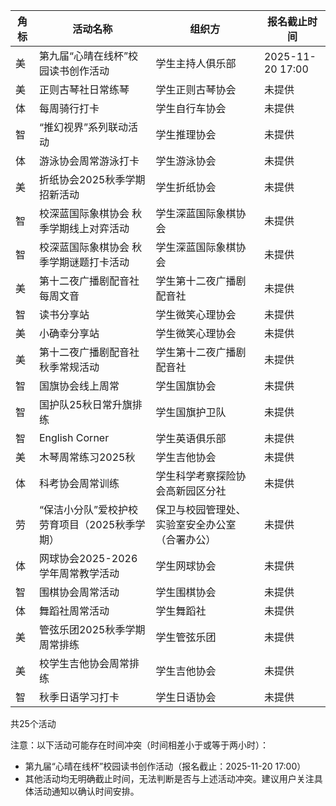 | 角标 | 活动名称 | 组织方 | 报名截止时间 |
|------|----------|--------|--------------|
| 美 | 第九届“心晴在线杯”校园读书创作活动 | 学生主持人俱乐部 | 2025-11-20 17:00 |
| 美 | 正则古琴社日常练琴 | 学生正则古琴协会 | 未提供 |
| 体 | 每周骑行打卡 | 学生自行车协会 | 未提供 |
| 智 | “推幻视界”系列联动活动 | 学生推理协会 | 未提供 |
| 体 | 游泳协会周常游泳打卡 | 学生游泳协会 | 未提供 |
| 美 | 折纸协会2025秋季学期招新活动 | 学生折纸协会 | 未提供 |
| 智 | 校深蓝国际象棋协会 秋季学期线上对弈活动 | 学生深蓝国际象棋协会 | 未提供 |
| 智 | 校深蓝国际象棋协会 秋季学期谜题打卡活动 | 学生深蓝国际象棋协会 | 未提供 |
| 美 | 第十二夜广播剧配音社每周文音 | 学生第十二夜广播剧配音社 | 未提供 |
| 智 | 读书分享站 | 学生微笑心理协会 | 未提供 |
| 美 | 小确幸分享站 | 学生微笑心理协会 | 未提供 |
| 美 | 第十二夜广播剧配音社秋季常规活动 | 学生第十二夜广播剧配音社 | 未提供 |
| 智 | 国旗协会线上周常 | 学生国旗协会 | 未提供 |
| 智 | 国护队25秋日常升旗排练 | 学生国旗护卫队 | 未提供 |
| 智 | English Corner | 学生英语俱乐部 | 未提供 |
| 美 | 木琴周常练习2025秋 | 学生吉他协会 | 未提供 |
| 体 | 科考协会周常训练 | 学生科学考察探险协会高新园区分社 | 未提供 |
| 劳 | “保洁小分队”爱校护校劳育项目（2025秋季学期） | 保卫与校园管理处、实验室安全办公室（合署办公） | 未提供 |
| 体 | 网球协会2025-2026学年周常教学活动 | 学生网球协会 | 未提供 |
| 智 | 围棋协会周常活动 | 学生围棋协会 | 未提供 |
| 体 | 舞蹈社周常活动 | 学生舞蹈社 | 未提供 |
| 美 | 管弦乐团2025秋季学期周常排练 | 学生管弦乐团 | 未提供 |
| 美 | 校学生吉他协会周常排练 | 学生吉他协会 | 未提供 |
| 智 | 秋季日语学习打卡 | 学生日语协会 | 未提供 |

共25个活动

注意：以下活动可能存在时间冲突（时间相差小于或等于两小时）：
- 第九届“心晴在线杯”校园读书创作活动（报名截止：2025-11-20 17:00）
- 其他活动均无明确截止时间，无法判断是否与上述活动冲突。建议用户关注具体活动通知以确认时间安排。